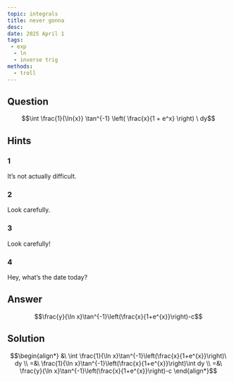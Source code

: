 ```yaml
---
topic: integrals
title: never gonna
desc: 
date: 2025 April 1
tags:
 - exp
  - ln
  - inverse trig
methods:
  - troll
---
```



## Question
```math
\int
  \frac{1}{\ln{x}}
  \tan^{-1} \left(
    \frac{x}{1 + e^x}
  \right)
\ dy
```


## Hints

### 1
It’s not actually difficult.

### 2
Look carefully.

### 3
Look carefully!

### 4
Hey, what’s the date today?


## Answer
```math
\frac{y}{\ln x}\tan^{-1}\left(\frac{x}{1+e^{x}}\right)-c
```


## Solution

```math
\begin{align*}
  &\ \int \frac{1}{\ln x}\tan^{-1}\left(\frac{x}{1+e^{x}}\right)\ dy
  \\ =&\ \frac{1}{\ln x}\tan^{-1}\left(\frac{x}{1+e^{x}}\right)\int dy
  \\ =&\ \frac{y}{\ln x}\tan^{-1}\left(\frac{x}{1+e^{x}}\right)-c
\end{align*}
```
